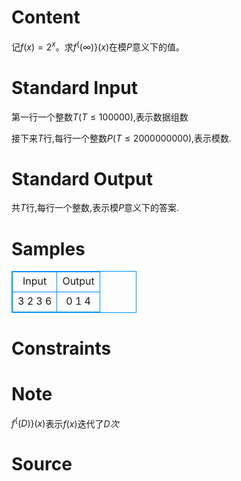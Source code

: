 
# Content

记$f(x)=2^x$。求$f^\{(∞)\}(x)$在模$P$意义下的值。

# Standard Input

第一行一个整数$T$($T\leq 100000$),表示数据组数

接下来$T$行,每行一个整数$P$($T\leq 2000000000$),表示模数.

# Standard Output

共$T$行,每行一个整数,表示模$P$意义下的答案.

# Samples

<style>
        table,table tr th, table tr td { border:1px solid #0094ff; }
        table { width: 200px; min-height: 25px; line-height: 25px; text-align: center; border-collapse: collapse;}   
    </style>
<table>
	<tr>
		<td>Input</td>
		<td>Output</td>
	</tr>
<tr><td>3
2
3
6</td><td>0
1
4</td></tr></table>


# Constraints



# Note

$f^\{(D)\}(x)$表示$f(x)$迭代了$D次$

# Source


